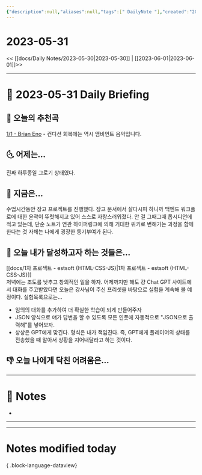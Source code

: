 ```yaml
---
{"description":null,"aliases":null,"tags":[" DailyNote "],"created":"2023-05-31T20:36:19","updated":"2023-07-15T21:30:20","title":"2023-05-31","dg-publish":true,"permalink":"/docs/Daily Notes/2023-05-31/","dgPassFrontmatter":true}
---
```



# 2023-05-31

<< [[docs/Daily Notes/2023-05-30\|2023-05-30]] | [[2023-06-01\|2023-06-01]]>>

---

# 📅 2023-05-31 Daily Briefing

## 🎵 오늘의 추천곡

[1/1 - Brian Eno](https://youtu.be/LKZ3fGR2SDY) - 컨디션 회복에는 역시 앰비언트 음악입니다.

## 🌜 어제는...

진짜 하루종일 그로기 상태였다.

## 🙌 지금은...

수업시간동안 장고 프로젝트를 진행했다. 장고 문서에서 살다시피 하니까 백엔드 워크플로에 대한 윤곽이 뚜렷해지고 있어 스스로 자랑스러워졌다. 안 걸 그때그때 옵시디언에 적고 있는데, 단순 노트가 연관 하이퍼링크에 의해 거대한 위키로 변해가는 과정을 함께한다는 것 자체는 나에게 굉장한 동기부여가 된다.

## 🚀 오늘 내가 달성하고자 하는 것들은...

[[docs/1차 프로젝트 - estsoft {HTML-CSS-JS}\|1차 프로젝트 - estsoft {HTML-CSS-JS}]]  
저녁에는 조도를 낮추고 창의적인 일을 하자. 어제까지만 해도 걍 Chat GPT 사이트에서 대화를 주고받았다면 오늘은 강사님이 주신 프리셋을 바탕으로 실험을 계속해 볼 예정이다. 실험목록으로는...
- 임의의 대화를 추가하여 더 확실한 학습이 되게 만들어주자
- JSON 양식으로 얘가 답변을 할 수 있도록 모든 인풋에 자동적으로 "JSON으로 출력해"를 넣어보자.
- 상상은 GPT에게 맞긴다. 형식은 내가 책임진다. 즉, GPT에게 플레이어의 상태를 전송했을 때 알아서 상황을 지어내달라고 하는 것이다.

## 👎 오늘 나에게 닥친 어려움은...

---

# 📝 Notes

- 

___



---

# Notes modified today


{ .block-language-dataview}
